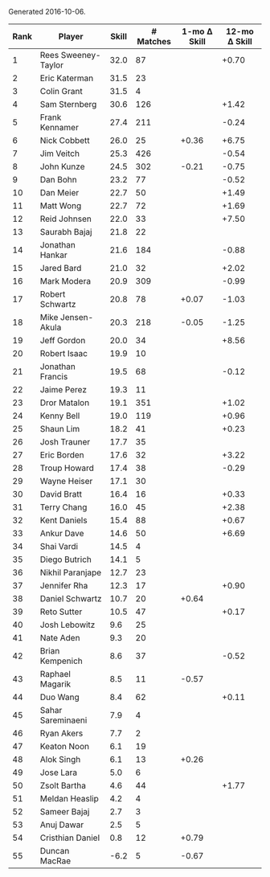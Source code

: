 Generated 2016-10-06.

| Rank | Player              | Skill | # Matches | 1-mo Δ Skill | 12-mo Δ Skill |
|------|---------------------|-------|-----------|--------------|---------------|
|    1 | Rees Sweeney-Taylor |  32.0 |        87 |              |         +0.70 |
|    2 | Eric Katerman       |  31.5 |        23 |              |               |
|    3 | Colin Grant         |  31.5 |         4 |              |               |
|    4 | Sam Sternberg       |  30.6 |       126 |              |         +1.42 |
|    5 | Frank Kennamer      |  27.4 |       211 |              |         -0.24 |
|    6 | Nick Cobbett        |  26.0 |        25 |        +0.36 |         +6.75 |
|    7 | Jim Veitch          |  25.3 |       426 |              |         -0.54 |
|    8 | John Kunze          |  24.5 |       302 |        -0.21 |         -0.75 |
|    9 | Dan Bohn            |  23.2 |        77 |              |         -0.52 |
|   10 | Dan Meier           |  22.7 |        50 |              |         +1.49 |
|   11 | Matt Wong           |  22.7 |        72 |              |         +1.69 |
|   12 | Reid Johnsen        |  22.0 |        33 |              |         +7.50 |
|   13 | Saurabh Bajaj       |  21.8 |        22 |              |               |
|   14 | Jonathan Hankar     |  21.6 |       184 |              |         -0.88 |
|   15 | Jared Bard          |  21.0 |        32 |              |         +2.02 |
|   16 | Mark Modera         |  20.9 |       309 |              |         -0.99 |
|   17 | Robert Schwartz     |  20.8 |        78 |        +0.07 |         -1.03 |
|   18 | Mike Jensen-Akula   |  20.3 |       218 |        -0.05 |         -1.25 |
|   19 | Jeff Gordon         |  20.0 |        34 |              |         +8.56 |
|   20 | Robert Isaac        |  19.9 |        10 |              |               |
|   21 | Jonathan Francis    |  19.5 |        68 |              |         -0.12 |
|   22 | Jaime Perez         |  19.3 |        11 |              |               |
|   23 | Dror Matalon        |  19.1 |       351 |              |         +1.02 |
|   24 | Kenny Bell          |  19.0 |       119 |              |         +0.96 |
|   25 | Shaun Lim           |  18.2 |        41 |              |         +0.23 |
|   26 | Josh Trauner        |  17.7 |        35 |              |               |
|   27 | Eric Borden         |  17.6 |        32 |              |         +3.22 |
|   28 | Troup Howard        |  17.4 |        38 |              |         -0.29 |
|   29 | Wayne Heiser        |  17.1 |        30 |              |               |
|   30 | David Bratt         |  16.4 |        16 |              |         +0.33 |
|   31 | Terry Chang         |  16.0 |        45 |              |         +2.38 |
|   32 | Kent Daniels        |  15.4 |        88 |              |         +0.67 |
|   33 | Ankur Dave          |  14.6 |        50 |              |         +6.69 |
|   34 | Shai Vardi          |  14.5 |         4 |              |               |
|   35 | Diego Butrich       |  14.1 |         5 |              |               |
|   36 | Nikhil Paranjape    |  12.7 |        23 |              |               |
|   37 | Jennifer Rha        |  12.3 |        17 |              |         +0.90 |
|   38 | Daniel Schwartz     |  10.7 |        20 |        +0.64 |               |
|   39 | Reto Sutter         |  10.5 |        47 |              |         +0.17 |
|   40 | Josh Lebowitz       |   9.6 |        25 |              |               |
|   41 | Nate Aden           |   9.3 |        20 |              |               |
|   42 | Brian Kempenich     |   8.6 |        37 |              |         -0.52 |
|   43 | Raphael Magarik     |   8.5 |        11 |        -0.57 |               |
|   44 | Duo Wang            |   8.4 |        62 |              |         +0.11 |
|   45 | Sahar Sareminaeni   |   7.9 |         4 |              |               |
|   46 | Ryan Akers          |   7.7 |         2 |              |               |
|   47 | Keaton Noon         |   6.1 |        19 |              |               |
|   48 | Alok Singh          |   6.1 |        13 |        +0.26 |               |
|   49 | Jose Lara           |   5.0 |         6 |              |               |
|   50 | Zsolt Bartha        |   4.6 |        44 |              |         +1.77 |
|   51 | Meldan Heaslip      |   4.2 |         4 |              |               |
|   52 | Sameer Bajaj        |   2.7 |         3 |              |               |
|   53 | Anuj Dawar          |   2.5 |         5 |              |               |
|   54 | Cristhian Daniel    |   0.8 |        12 |        +0.79 |               |
|   55 | Duncan MacRae       |  -6.2 |         5 |        -0.67 |               |